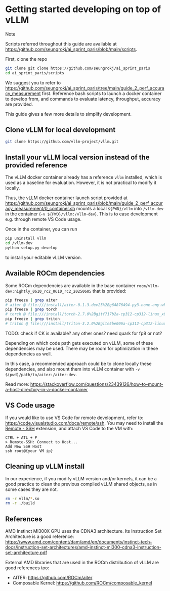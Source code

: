 # Getting started developing on top of vLLM

> [!NOTE]  
> Scripts referred throughout this guide are available at https://github.com/seungrokj/ai_sprint_paris/blob/main/scripts.

First, clone the repo

```sh
git clone git clone https://github.com/seungrokj/ai_sprint_paris
cd ai_sprint_paris/scripts
```

We suggest you to refer to https://github.com/seungrokj/ai_sprint_paris/tree/main/guide_2_perf_accuracy_measurement first. Reference bash scripts to launch a docker container to develop from, and commands to evaluate latency, throughput, accuracy are provided.

This guide gives a few more details to simplify development.


## Clone vLLM for local development

```bash
git clone https://github.com/vllm-project/vllm.git
```

## Install your vLLM local version instead of the provided reference

The vLLM docker container already has a reference `vllm` installed, which is used as a baseline for evaluation. However, it is not practical to modify it locally.

Thus, the vLLM docker container launch script provided at https://github.com/seungrokj/ai_sprint_paris/blob/main/guide_2_perf_accuracy_measurement/0_container.sh mounts a local `${PWD}/vllm` into `/vllm-dev` in the container (`-v ${PWD}/vllm:/vllm-dev`). This is to ease development e.g. through remote VS Code usage.

Once in the container, you can run

```bash
pip uninstall vllm
cd /vllm-dev
python setup.py develop
```

to install your editable vLLM version.

## Available ROCm dependencies

Some ROCm dependencies are available in the base container `rocm/vllm-dev:nightly_0610_rc2_0610_rc2_20250605` that is provided:

```bash
pip freeze | grep aiter
# aiter @ file:///install/aiter-0.1.3.dev25%2Bg64876494-py3-none-any.whl#sha256=72290db37bac124739cf37ad0486d73b78cb91796dbbd346e3611e1e7dc410c1
pip freeze | grep torch
# torch @ file:///install/torch-2.7.0%2Bgitf717b2a-cp312-cp312-linux_x86_64.whl#sha256=f5a514d055081411e3a1779889f06840cff490eadc0bf83f587b6b3e8cab6f4b
pip freeze | grep triton
# triton @ file:///install/triton-3.2.0%2Bgite5be006a-cp312-cp312-linux_x86_64.whl#sha256=5ab00b333450c7179db7034795d0c70be6fa5e9a6ed2e203b11fb52cea116efc
```

TODO: check if CK is available? any other ones? need quark for fp8 or not?

Depending on which code path gets executed on vLLM, some of these dependencies may be used. There may be room for optimization in these dependencies as well.

In this case, a recommended approach could be to clone locally these dependencies, and also mount them into vLLM container with `-v $(pwd)/path/to/aiter:/aiter-dev`.

Read more: https://stackoverflow.com/questions/23439126/how-to-mount-a-host-directory-in-a-docker-container

## VS Code usage

If you would like to use VS Code for remote development, refer to: https://code.visualstudio.com/docs/remote/ssh. You may need to install the [Remote - SSH](https://marketplace.visualstudio.com/items?itemName=ms-vscode-remote.remote-ssh) extension, and attach VS Code to the VM with:

```
CTRL + ATL + P
> Remote-SSH: Connect to Host...
Add New SSH Host
ssh root@{your VM ip}
```

## Cleaning up vLLM install

In our experience, if you modify vLLM version and/or kernels, it can be a good practice to clean the previous compiled vLLM shared objects, as in some cases they are not.

```bash
rm -r vllm/*.so
rm -r ./build
```

## References

AMD Instinct MI300X GPU uses the CDNA3 architecture. Its Instruction Set Architecture is a good reference: https://www.amd.com/content/dam/amd/en/documents/instinct-tech-docs/instruction-set-architectures/amd-instinct-mi300-cdna3-instruction-set-architecture.pdf

External AMD libraries that are used in the ROCm distribution of vLLM are good references too:

* AITER: https://github.com/ROCm/aiter
* Composable Kernel: https://github.com/ROCm/composable_kernel